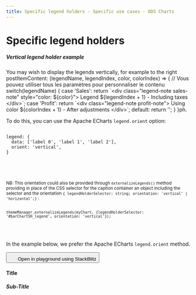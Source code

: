 ```yaml
---
title: Specific legend holders - Specific use cases - ODS Charts
---
```


<div class="title-bar">
  <div class="container-xxl">
    <h1 class="display-1">Specific legend holders</h1>
  </div>
</div>
<div class="container-xxl pt-3">
  <div class="card w-100">
    <div class="card-body">
      <h5 class="card-title">Vertical legend holder example</h5>
      <p class="card-text pe-5">You may wish to display the legends vertically, for example to the right       postItemContent: (legendName, legendIndex, color, colorIndex) => {
        // Vous pouvez utiliser tous les paramètres pour personnaliser le contenu
        switch(legendName) {
          case 'Sales':
            return `&lt;div class="legend-note sales-note" style="color: ${color}"&gt;
                     Legend ${legendIndex + 1} - Including taxes
                   &lt;/div&gt;`;
          case 'Profit':
            return `&lt;div class="legend-note profit-note"&gt;
                     Using color ${colorIndex + 1} - After adjustments
                   &lt;/div&gt;`;
          default:
            return '';
        }
      }ph.</p>
      <p class="card-text pe-5">
        To do this, you can use the Apache ECharts <code>legend.orient</code> option:
        <code>
          <pre>
legend: {
  data: ['label 0', 'label 1', 'label 2'],
  orient: 'vertical',
}
          </pre>
        </code>
      </p>
      <div class="ms-5 mb-2 p-2 pe-5 text-body-secondary border-start border-subtle bg-body-secondary">
        <p class="card-text text-body-secondary">
          <small>
            NB: This orientation could also be provided through
            <code class="text-body-secondary">externalizeLegends()</code> method providing in place of the CSS selector for the caption container an object including the selector and the orientation <code class="text-body-secondary">{ legendHolderSelector: string; orientation: 'vertical' | 'horizontal';}</code> :
            <code class="text-body-secondary">
              <pre>
themeManager.externalizeLegends(myChart, {legendHolderSelector: '#barChartSH_legend', orientation: 'vertical'});
              </pre>
            </code>
          </small>
        </p>
      </div>
      <p class="card-text pe-5">In the example below, we prefer the Apache ECharts <code>legend.orient</code> method.</p>
      <button class="btn btn-icon btn-outline-secondary btn-edit" data-bs-toggle="tooltip" data-bs-placement="top" data-bs-title="Open in playground">      
        <svg width="1.25rem" height="1.25rem" fill="currentColor" aria-hidden="true">
          <use xlink:href="#lightning-charge-fill" />
        </svg>
        <span class="visually-hidden">Open in playground using StackBlitz</span>
      </button>
      <div id="vertical_htmlId">
        <div class="border border-subtle" style="display: flex; flex-direction: column; height: 100%">
          <div class="chart_title mx-3">
            <h4 class="display-4 mx-3 mb-1 mt-3">Title</h4>
            <h5 class="display-5 mx-3 mb-1 mt-0">Sub-Title</h5>
          </div>
          <div class="row">
            <div class="col-10">
              <div id="barChartSH_holder">
                <div id="barChartSH_chart" style="width: 100%; height: 50vh"></div>
              </div>
            </div>
            <div class="col-2">
              <div id="barChartSH_legend"></div>
            </div>
          </div>
        </div>
      </div>
      <script>
        addViewCode('vertical_');
      </script>
    </div>
  </div>
  <script id="vertical_codeId">
    ///////////////////////////////////////////////////
    // Used data
    ///////////////////////////////////////////////////

    // this is the data to be displayed
    var dataOptions = {
      yAxis: {
        type: 'category',
        data: ['Jan', 'Feb', 'Mar', 'Apr', 'May', 'Jun'],
      },
      xAxis: {},
      series: [
        {
          data: [10, 22, 28.8956454657, 23, 19, 15],
          type: 'bar',
          stack: true,
        },
        {
          data: [28.8956454657, 23, 19, 15, 18, 12],
          type: 'bar',
          stack: true,
        },
        {
          data: [19, 15, 18, 12, 28.8956454657, 23],
          type: 'bar',
          stack: true,
        },
      ],
      legend: {
        data: ['label 0', 'label 1', 'label 2'],
        orient: 'vertical',
      },
    };

    ///////////////////////////////////////////////////
    // ODSCharts
    ///////////////////////////////////////////////////
    // Build the theme
    var themeManager = ODSCharts.getThemeManager();

    // register this theme to echarts
    echarts.registerTheme(themeManager.name, themeManager.theme);

    // get the chart holder and initiate it with the generated theme
    var div = document.getElementById('barChartSH_chart');
    var myChart = echarts.init(div, themeManager.name, {
      renderer: 'svg',
    });

    // Set the data to be displayed.
    themeManager.setDataOptions(dataOptions);
    // Register the externalization of the legend.
    themeManager.externalizeLegends(myChart, '#barChartSH_legend');
    // Manage window size changed
    themeManager.manageChartResize(myChart, 'barChartSH_chart');
    // Register the externalization of the tooltip/popup
    themeManager.externalizePopover();
    // Observe dark / light mode changes
    themeManager.manageThemeObserver(myChart);
    // Display the chart using the configured theme and data.
    myChart.setOption(themeManager.getChartOptions());

  </script>

  <div class="card w-100">
    <div class="card-body">
      <h5 class="card-title">Specific legend labels</h5>
      <p class="card-text pe-5">It is possible to use something else than the serie name as label in legends generated by ODS Charts.</p>
      <p class="card-text pe-5">
        To do this, you must use the Apache ECharts <code>legend.formatter</code> option:
        <code>
          <pre>
legend: {
  formatter: (name)=> name + ' zone'
}
          </pre>
        </code>
      </p>
      <button class="btn btn-icon btn-outline-secondary btn-edit" data-bs-toggle="tooltip" data-bs-placement="top" data-bs-title="Open in playground">
        <svg width="1.25rem" height="1.25rem" fill="currentColor" aria-hidden="true">
          <use xlink:href="#lightning-charge-fill" />
        </svg>
        <span class="visually-hidden">Open in playground using StackBlitz</span>
      </button>
      <div id="format_htmlId">
        <div class="border border-subtle" style="display: flex; flex-direction: column; height: 100%">
          <div class="chart_title mx-3">
            <h4 class="display-4 mx-3 mb-1 mt-3">Title</h4>
            <h5 class="display-5 mx-3 mb-1 mt-0">Sub-Title</h5>
          </div>
          <div class="row">
            <div class="col-10">
              <div id="format_barChart_holder">
                <div id="format_barChart_chart" style="width: 100%; height: 50vh"></div>
              </div>
            </div>
            <div class="col-2">
              <div id="format_barChart_legend"></div>
            </div>
          </div>
        </div>
      </div>
      <script>
        addViewCode('format_');
      </script>
    </div>
  </div>
  <script id="format_codeId">
    ///////////////////////////////////////////////////
    // Used data
    ///////////////////////////////////////////////////

    // this is the data to be displayed
    var dataOptions = {
      yAxis: {
        type: 'category',
        data: ['Jan', 'Feb', 'Mar', 'Apr', 'May', 'Jun'],
      },
      xAxis: {},
      series: [
        {
          name: 'Label 1',
          data: [10, 22, 28.8956454657, 23, 19, 15],
          type: 'bar',
          stack: true,
        },
        {
          name: 'Label 2',
          data: [28.8956454657, 23, 19, 15, 18, 12],
          type: 'bar',
          stack: true,
        },
        {
          name: 'Label 3',
          data: [19, 15, 18, 12, 28.8956454657, 23],
          type: 'bar',
          stack: true,
        },
      ],
      legend: {
        formatter: (name)=> name + ' zone'
      },
    };

    ///////////////////////////////////////////////////
    // ODSCharts
    ///////////////////////////////////////////////////
    // Build the theme
    var themeManager = ODSCharts.getThemeManager();

    // register this theme to echarts
    echarts.registerTheme(themeManager.name, themeManager.theme);

    // get the chart holder and initiate it with the generated theme
    var div = document.getElementById('format_barChart_chart');
    var myChart = echarts.init(div, themeManager.name, {
      renderer: 'svg',
    });

    // Set the data to be displayed.
    themeManager.setDataOptions(dataOptions);
    // Register the externalization of the legend.
    themeManager.externalizeLegends(myChart, '#format_barChart_legend');
    // Manage window size changed
    themeManager.manageChartResize(myChart, 'format_barChart_chart');
    // Register the externalization of the tooltip/popup
    themeManager.externalizePopover();
    // Observe dark / light mode changes
    themeManager.manageThemeObserver(myChart);
    // Display the chart using the configured theme and data.
    myChart.setOption(themeManager.getChartOptions());

  </script>

  <div class="card w-100 mt-3">
    <div class="card-body">
      <h5 class="card-title">Legends holders for stacked bars example</h5>
      <p class="card-text pe-5">In the following example, we want to display the legends for a first set of stacked bars separately from those for a second set of stacked bars and the legend for a curve.</p>
      <p class="card-text pe-5">To do this, we pass as a parameter to the externalizeLegends() method not a CSS selector of the legend container but an array of containers defined by the <code>{legendHolderSelector: string; orientation?: 'vertical' | 'horizontal'; seriesRef?: string[]}</code> object.</p>
      <ul>
        <li><code>legendHolderSelector</code> is the CSS selector of the legend holder.</li>
        <li><code>orientation</code> optionally indicates whether captions are displayed horizontally or vertically. By default, the value of the <code>legend.orient</code> option in Apache Echarts will be used if it exists, otherwise it will be <code>'horizontal'</code>.</li>
        <li>
          <code>seriesRef</code> is an array referencing the series whose legends are to be displayed in this legend container. The reference can be the series name, the series label or simply the stack name in the case of stacked bars.<br />
          If <code>seriesRef</code> is absent, this container will be the default container for non-referenced legends.
        </li>
      </ul>
      <p class="card-text pe-5">
        We'll then have the following code to externalize our three types of legend into three different containers:
        <code>
          <pre>
themeManager.externalizeLegends(
  myChart,
  [{ legendHolderSelector: '#results_stack_legend', seriesRef: ['result'], orientation: 'vertical' },
    { legendHolderSelector: '#goals_stack_legend', seriesRef: ['goals'], orientation: 'vertical' },
    { legendHolderSelector: '#line_legend'
  }]
);
          </pre>
        </code>
      </p>
      <button class="btn btn-icon btn-outline-secondary btn-edit" data-bs-toggle="tooltip" data-bs-placement="top" data-bs-title="Open in playground">
        <svg width="1.25rem" height="1.25rem" fill="currentColor" aria-hidden="true">
          <use xlink:href="#lightning-charge-fill" />
        </svg>
        <span class="visually-hidden">Open in playground using StackBlitz</span>
      </button>
      <div id="stacked_htmlId">
        <div class="border border-subtle position-relative">
          <div class="chart_title mx-3">
            <h4 class="display-4 mx-3 mb-1 mt-3">Title</h4>
            <h5 class="display-5 mx-3 mb-1 mt-0">Sub-Title</h5>
          </div>
          <div id="barLine_holder">
            <div id="barLine_chart" style="width: 100%; height: 50vh" class="position-relative"></div>
          </div>
          <div class="row mx-2">
            <div class="col-4">
              <label class="label">Results</label>
              <div id="results_stack_legend"></div>
            </div>
            <div class="col-4">
              <label class="label">Goals</label>
              <div id="goals_stack_legend"></div>
            </div>
            <div class="col-4">
              <label class="label visually-hidden">Average</label>
              <div id="line_legend"></div>
            </div>
          </div>
        </div>
      </div>
      <script>
        addViewCode('stacked_');
      </script>
    </div>

  </div>
  <script id="stacked_codeId">
    ///////////////////////////////////////////////////
    // Used data
    ///////////////////////////////////////////////////

    var average = new Array(...new Array(12).keys()).map((i) => {
      return 50 + Math.random() * 50;
    });

    var results1 = new Array(...new Array(12).keys()).map((i) => {
      return 50 + Math.random() * 50;
    });
    var results2 = new Array(...new Array(12).keys()).map((i) => {
      return 50 + Math.random() * 50;
    });
    var results3 = new Array(...new Array(12).keys()).map((i) => {
      return 50 + Math.random() * 50;
    });
    var goals1 = new Array(...new Array(12).keys()).map((i) => {
      return 50 + Math.random() * 50;
    });
    var goals2 = new Array(...new Array(12).keys()).map((i) => {
      return 50 + Math.random() * 50;
    });

    var dates = new Array(...new Array(12).keys()).map((i) => {
      var d = new Date();
      d.setMonth(d.getMonth() - i);
      return d.toLocaleDateString(undefined, {
        month: 'short',
        year: 'numeric',
      });
    });

    // Data to be displayed
    var dataOptions = {
      xAxis: {
        type: 'category',
        data: dates,
      },
      yAxis: {},
      series: [
        {
          data: results1,
          type: 'bar',
          stack: 'result',
        },
        {
          data: results2,
          type: 'bar',
          stack: 'result',
        },
        {
          data: results3,
          type: 'bar',
          stack: 'result',
        },
        {
          data: goals1,
          type: 'bar',
          stack: 'goals',
        },
        {
          data: goals2,
          type: 'bar',
          stack: 'goals',
        },
        {
          data: average,
          type: 'line',
        },
      ],
      legend: {
        data: ['Results 1', 'Results 2', 'Results 3', 'Goal 1', 'Goal 2', 'Average'],
      },
    };

    ///////////////////////////////////////////////////
    // ODS Charts
    ///////////////////////////////////////////////////
    // Build the theme
    var themeManager = ODSCharts.getThemeManager();
    echarts.registerTheme(themeManager.name, themeManager.theme);

    // Get the chart holder and initiate it with the generated theme
    var div = document.getElementById('barLine_chart');
    var myChart = echarts.init(div, themeManager.name, {
      renderer: 'svg',
    });

    // Set the data to be displayed.
    themeManager.setDataOptions(dataOptions);
    // Register the externalization of the legend.
    themeManager.externalizeLegends(myChart, [{ legendHolderSelector: '#results_stack_legend', seriesRef: ['result'], orientation: 'vertical' }, { legendHolderSelector: '#goals_stack_legend', seriesRef: ['goals'], orientation: 'vertical' }, { legendHolderSelector: '#line_legend' }]);
    // Manage window size changed
    themeManager.manageChartResize(myChart, 'barLine_chart');
    // Register the externalization of the tooltip/popup
    themeManager.externalizePopover();
    // Observe dark / light mode changes
    themeManager.manageThemeObserver(myChart);
    // Display the chart using the configured theme and data.
    myChart.setOption(themeManager.getChartOptions());

  </script>

  <div class="card w-100 mt-3">
    <div class="card-body">
      <h5 class="card-title">Legend holder with custom content example</h5>
      <p class="card-text pe-5">In this example, we show a very simple example on how to add custom HTML content after the legend items using the <code>postItemContent</code> option.</p>
      <p class="card-text pe-5">The <code>postItemContent</code> property allows you to inject HTML content in three ways:</p>
      <ol>
        <li>As a string: content will be displayed after all legend items</li>
        <li>As a function: content will be customized for each legend label</li>
        <li>As a Map: content will be mapped directly to legend labels</li>
      </ol>
      <p class="card-text pe-5">
        For full illustration, have a look to the next use case, here will illustrate usage of the map:
        <code>
          <pre>
themeManager.externalizeLegends(
  myChart,
  {
    legendHolderSelector: '#legend_with_custom_content',
    postItemContent: {
      'label 1': '&lt;small>(partial result)&lt;/small>',
    }
  }
);
          </pre>
        </code>
      </p>
      <button class="btn btn-icon btn-outline-secondary btn-edit" data-bs-toggle="tooltip" data-bs-placement="top" data-bs-title="Open in playground">
        <svg width="1.25rem" height="1.25rem" fill="currentColor" aria-hidden="true">
          <use xlink:href="#lightning-charge-fill" />          
        </svg>
        <span class="visually-hidden">Open in playground using StackBlitz</span>
      </button>
      <div id="custom_simple_content_htmlId">
        <div class="border border-subtle" style="display: flex; flex-direction: column; height: 100%">
          <div class="chart_title mx-3">
            <h4 class="display-4 mx-3 mb-1 mt-3">Title</h4>
            <h5 class="display-5 mx-3 mb-1 mt-0">Sub-Title</h5>
          </div>
          <div class="row">
            <div class="col-9">
              <div id="barChartCSC_holder">
                <div id="barChartCSC_chart" style="width: 100%; height: 50vh"></div>
              </div>
            </div>
            <div class="col-3">
              <div id="barChartCSC_legend"></div>
            </div>
          </div>
        </div>
      </div>
      <script>
        addViewCode('custom_simple_content_');
      </script>
    </div>

  </div>
  <script id="custom_simple_content_codeId">
    ///////////////////////////////////////////////////
    // Used data
    ///////////////////////////////////////////////////

    // this is the data to be displayed
    var dataOptions = {
      yAxis: {
        type: 'category',
        data: ['Jan', 'Feb', 'Mar', 'Apr', 'May', 'Jun'],
      },
      xAxis: {},
      series: [
        {
          data: [10, 22, 28.8956454657, 23, 19, 15],
          type: 'bar',
          stack: true,
        },
        {
          data: [28.8956454657, 23, 19, 15, 18, 12],
          type: 'bar',
          stack: true,
        },
        {
          data: [19, 15, 18, 12, 28.8956454657, 23],
          type: 'bar',
          stack: true,
        },
      ],
      legend: {
        data: ['label 0', 'label 1', 'label 2'],
        orient: 'vertical',
      },
    };

    ///////////////////////////////////////////////////
    // ODSCharts
    ///////////////////////////////////////////////////
    // Build the theme
    var themeManager = ODSCharts.getThemeManager();

    // register this theme to echarts
    echarts.registerTheme(themeManager.name, themeManager.theme);

    // get the chart holder and initiate it with the generated theme
    var div = document.getElementById('barChartCSC_chart');
    var myChart = echarts.init(div, themeManager.name, {
      renderer: 'svg',
    });

    // Set the data to be displayed.
    themeManager.setDataOptions(dataOptions);
    // Register the externalization of the legend.
    themeManager.externalizeLegends(myChart,
      {
        legendHolderSelector: '#barChartCSC_legend',
        postItemContent: {
          'label 1': '<small>(partial result)</small>',
        }
      }
    );
    // Manage window size changed
    themeManager.manageChartResize(myChart, 'barChartCSC_chart');
    // Register the externalization of the tooltip/popup
    themeManager.externalizePopover();
    // Observe dark / light mode changes
    themeManager.manageThemeObserver(myChart);
    // Display the chart using the configured theme and data.
    myChart.setOption(themeManager.getChartOptions());

  </script>

  <div class="card w-100 mt-3">
    <div class="card-body">
      <h5 class="card-title">Legend holder with custom content complex example</h5>
      <p class="card-text pe-5">In this example, we demonstrate how to add custom HTML content to your legends using both <code>postItemContent</code> and <code>afterLegendContent</code> options.</p>
      <p class="card-text pe-5">There are two ways to add custom content to your legends:</p>
      <ol>
        <li>Using <code>postItemContent</code> to add content after each individual legend item:
          <ul>
            <li>As a function: customize content for each legend label</li>
            <li>As an object: map legend labels directly to their custom content</li>
          </ul>
        </li>
        <li>Using <code>afterLegendContent</code> to add content that appears after all legend items:
          <ul>
            <li>As a string: single piece of content displayed at the bottom of the legend group</li>
          </ul>
        </li>
      </ol>
      <p class="card-text pe-5">
        Here's how to use both options:
        <code>
          <pre>
// Example 1: Function-based postItemContent - Customize content per legend
themeManager.externalizeLegends(
  myChart,
  {
    legendHolderSelector: '#legend_with_custom_content', 
    postItemContent: (legendLabel, legendName, legendIndex, color, colorIndex) => {
      switch(legendLabel) {
        case 'Sales':
          return `&lt;div class="legend-note sales-note" style="color:${color}"&gt;Including taxes (Series ${legendIndex + 1})&lt;/div&gt;`;
        case 'Profit':
          return `&lt;div class="legend-note profit-note"&gt;After adjustments (Color ${colorIndex + 1})&lt;/div&gt;`;
        default:
          return '';
      }
    }
  }
);
          </pre>
          <pre>
// Example 2: Object-based postItemContent - Map labels to content
themeManager.externalizeLegends(
  myChart,
  {
    legendHolderSelector: '#legend_with_map_content', 
    postItemContent: {
      'Sales': '&lt;div class="legend-note sales-note"&gt;Including taxes&lt;/div&gt;',
      'Profit': '&lt;div class="legend-note profit-note"&gt;After adjustments&lt;/div&gt;'
    }
  }
);
          </pre>
          <pre>
// Example 3: Using afterLegendContent - Add global content after all legends
themeManager.externalizeLegends(
  myChart,
  {
    legendHolderSelector: '#legend_with_string_content',
    afterLegendContent: '&lt;div class="global-note"&gt;Last updated: October 2025&lt;/div&gt;'
  }
);
          </pre>
        </code>
      </p>
      <button class="btn btn-icon btn-outline-secondary btn-edit" data-bs-toggle="tooltip" data-bs-placement="top" data-bs-title="Open in playground">
        <svg width="1.25rem" height="1.25rem" fill="currentColor" aria-hidden="true">
          <use xlink:href="#lightning-charge-fill" />          
        </svg>
        <span class="visually-hidden">Open in playground using StackBlitz</span>
      </button>
      <div id="custom_content_htmlId">      
        <div class="border border-subtle">
          <div class="chart_title mx-3">
            <h4 class="display-4 mx-3 mb-1 mt-3">Sales Chart</h4>
            <h5 class="display-5 mx-3 mb-1 mt-0">Monthly Performance</h5>
          </div>
          <div id="customContent_holder">
            <div id="customContent_chart" style="width: 100%; height: 40vh"></div>
          </div>
          <div class="mx-3">
            <h6 class="mt-3 mb-2">Financial Performance (Function-based legend)</h6>
            <div id="legend_with_custom_content"></div>  
            <h6 class="mt-4 mb-2">Year-over-Year Sales (Object-based legend)</h6>
            <div id="legend_with_map_content"></div>
            <h6 class="mt-4 mb-2">Website Analytics (String-based legend)</h6>
            <div id="legend_with_string_content"></div>
          </div>
        </div>
      </div>
      <script>
      addViewCode('custom_content_');
      </script>
    </div>
  </div>
  <script id="custom_content_codeId">
    ///////////////////////////////////////////////////
    // Used data
    ///////////////////////////////////////////////////

    // Sample data generation for different metrics
    const generateData = () => Array(6).fill(0).map(() => Math.floor(Math.random() * 100));
    const months = ['Jan', 'Feb', 'Mar', 'Apr', 'May', 'Jun'];

    // Generate data for 9 different series (3 groups of 3 series each)
    const data = {
      group1: {
        revenue: generateData(),
        costs: generateData(),
        profits: generateData()
      },
      group2: {
        sales2025: generateData(),
        sales2024: generateData(),
        growth: generateData()
      },
      group3: {
        visits: generateData(),
        conversions: generateData(),
        rate: generateData()
      }
    };

    // Data configuration for the chart
    const legendsDataOptions = {
      xAxis: {
        type: 'category',
        data: months,
      },
      yAxis: [{
        type: 'value',
        name: 'Main Metrics',
        position: 'left'
      }, {
        type: 'value',
        name: 'Secondary Metrics',
        position: 'right'
      }],
      series: [
        // Group 1 - Function-based example
        {
          name: 'Revenue',
          data: data.group1.revenue,
          type: 'bar',
          yAxisIndex: 0,
          stack: 'group1'
        },
        {
          name: 'Costs',
          data: data.group1.costs,
          type: 'bar',
          yAxisIndex: 0,
          stack: 'group1'
        },
        {
          name: 'Net Profit',
          data: data.group1.profits,
          type: 'line',
          yAxisIndex: 1,
          smooth: true,
          symbol: 'circle',
          symbolSize: 8
        },
        // Group 2 - Object-based example
        {
          name: 'Sales 2025',
          data: data.group2.sales2025,
          type: 'bar',
          yAxisIndex: 0,
          stack: 'group2'
        },
        {
          name: 'Sales 2024',
          data: data.group2.sales2024,
          type: 'bar',
          yAxisIndex: 0,
          stack: 'group2'
        },
        {
          name: 'Growth Rate',
          data: data.group2.growth,
          type: 'line',
          yAxisIndex: 1,
          smooth: true,
          symbol: 'diamond',
          symbolSize: 8
        },
        // Group 3 - String-based example
        {
          name: 'Site Visits',
          data: data.group3.visits,
          type: 'bar',
          yAxisIndex: 0,
          stack: 'group3'
        },
        {
          name: 'Conversions',
          data: data.group3.conversions,
          type: 'bar',
          yAxisIndex: 0,
          stack: 'group3'
        },
        {
          name: 'Success Rate',
          data: data.group3.rate,
          type: 'line',
          yAxisIndex: 1,
          smooth: true,
          symbol: 'triangle',
          symbolSize: 8
        }
      ]
    };

    ///////////////////////////////////////////////////
    // ODS Charts
    ///////////////////////////////////////////////////
    // Build the theme
    var themeManager = ODSCharts.getThemeManager();
    echarts.registerTheme(themeManager.name, themeManager.theme);

    // Get the chart holder and initiate it with the generated theme
    var div = document.getElementById('customContent_chart');
    var myChart = echarts.init(div, themeManager.name, {
      renderer: 'svg',
    });

    // Style classes for legend notes
    var styles = document.createElement('style');
    styles.textContent = `
      .global-note {
        background-color: #f8f9fa;
        border-radius: 4px;
        font-style: italic;
      }
      .metric-note {
        display: inline-block;
        font-size: 0.85em;
        background: #e9ecef;
        border-radius: 4px;
        padding: 2px 0px;
      }
      .revenue-note { color: #1b6ec2; }
      .profit-note { color: #2b8a3e; }
      .conversion-note { color: #e8590c; }
    `;
    document.head.appendChild(styles);

    // Set up the chart with all series
    themeManager.setDataOptions(legendsDataOptions);

    // Configure the externalized legends with different postItemContent types
    themeManager.externalizeLegends(myChart, [
      {
        // Example 1: Function-based content - Dynamic content based on legend label
        legendHolderSelector: '#legend_with_custom_content',
        orientation: 'horizontal',
        seriesRef: ['Revenue', 'Costs', 'Net Profit'],
        postItemContent: (legendLabel, legendName, legendIndex, color, colorIndex) => {
          switch(legendLabel) {
            case 'Revenue':
              return `<span class="metric-note revenue-note">
                       Gross revenue including taxes (${legendName} at index ${legendIndex + 1})
                     </span>`;
            case 'Costs':
              return `<span class="metric-note profit-note">
                       Operating expenses only (Using color ${color})
                     </span>`;
            case 'Net Profit':
              return `<span class="metric-note conversion-note">
                       After all deductions (Color palette index ${colorIndex + 1})
                     </span>`;
            default:
              return '';
          }
        }
      },
      {
        // Example 2: Object-based content - Direct mapping between labels and content
        legendHolderSelector: '#legend_with_map_content',
        orientation: 'horizontal',
        seriesRef: ['Sales 2025', 'Sales 2024', 'Growth Rate'],
        postItemContent: {
          'Sales 2025': '<span class="metric-note revenue-note">Projected data</span>',
          'Sales 2024': '<span class="metric-note profit-note">Historical data</span>',
          'Growth Rate': '<span class="metric-note conversion-note">Year-over-year change</span>'
        }
      },
      {
        // Example 3: Content after all legends using afterLegendContent
        legendHolderSelector: '#legend_with_string_content',
        orientation: 'horizontal',
        seriesRef: ['Site Visits', 'Conversions', 'Success Rate'],
        afterLegendContent: '<div class="global-note">Data from our analytics platform - Updated daily</div>'
      }
    ]);

    // Manage window size changed
    themeManager.manageChartResize(myChart, 'customContent_chart');
    // Register the externalization of the tooltip/popup
    themeManager.externalizePopover();
    // Observe dark / light mode changes
    themeManager.manageThemeObserver(myChart);
    // Display the chart using the configured theme and data.
    myChart.setOption(themeManager.getChartOptions());

  </script>
</div>
